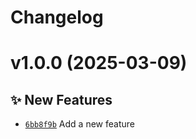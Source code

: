 # Changelog

# v1.0.0 (2025-03-09)

## ✨ New Features
- [`6bb8f9b`](https://github.com/anIcedAntFA/file-utils/commit/6bb8f9b)  Add a new feature
